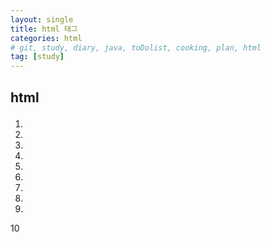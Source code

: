 ```yaml
---
layout: single
title: html 태그
categories: html
# git, study, diary, java, toDolist, cooking, plan, html
tag: [study] 
---
```


## html <p>

1.

2.

3.

4.

5.

6.

7.

8.

9.

10
